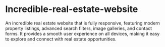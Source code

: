 # Incredible-real-estate-website
An incredible real estate website that is fully responsive, featuring modern property listings, advanced search filters, image galleries, and contact forms. It provides a smooth user experience on all devices, making it easy to explore and connect with real estate opportunities.
